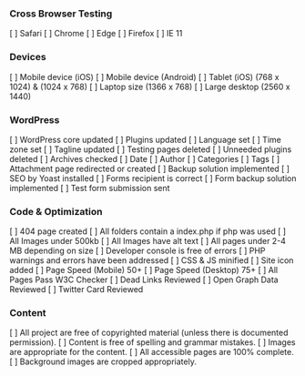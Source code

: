 ### Cross Browser Testing

[ ] Safari
[ ] Chrome
[ ] Edge
[ ] Firefox
[ ] IE 11

### Devices

[ ] Mobile device (iOS)
[ ] Mobile device (Android)
[ ] Tablet (iOS) (768 x 1024) & (1024 x 768)
[ ] Laptop size (1366 x 768)
[ ] Large desktop (2560 x 1440)

### WordPress

[ ] WordPress core updated
[ ] Plugins updated
[ ] Language set
[ ] Time zone set
[ ] Tagline updated
[ ] Testing pages deleted
[ ] Unneeded plugins deleted
[ ] Archives checked
[ ] Date
[ ] Author
[ ] Categories
[ ] Tags
[ ] Attachment page redirected or created
[ ] Backup solution implemented
[ ] SEO by Yoast installed
[ ] Forms recipient is correct
[ ] Form backup solution implemented
[ ] Test form submission sent

### Code & Optimization

[ ] 404 page created
[ ] All folders contain a index.php if php was used
[ ] All Images under 500kb
[ ] All Images have alt text
[ ] All pages under 2-4 MB depending on size
[ ] Developer console is free of errors
[ ] PHP warnings and errors have been addressed
[ ] CSS & JS minified
[ ] Site icon added
[ ] Page Speed (Mobile) 50+
[ ] Page Speed (Desktop) 75+
[ ] All Pages Pass W3C Checker
[ ] Dead Links Reviewed
[ ] Open Graph Data Reviewed
[ ] Twitter Card Reviewed

### Content

[ ] All project are free of copyrighted material (unless there is documented permission).
[ ] Content is free of spelling and grammar mistakes.
[ ] Images are appropriate for the content.
[ ] All accessible pages are 100% complete.
[ ] Background images are cropped appropriately.
